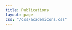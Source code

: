 ```yaml
---
title: Publications
layout: page
css: "/css/academicons.css"
---
```


<!-- My [Google Scholar](https://scholar.google.com/citations?user=rqfVsosAAAAJ) page.
 -->
<div style="text-align: right">
<a target="_blank" href="https://scholar.google.co.in/citations?user=J5u1v6QAAAAJ&hl=en"><span class="ai ai-google-scholar ai-lg" style="color:#000000" aria-hidden="true"></span></a>  <a target="_blank" href="https://dblp.uni-trier.de/pid/143/7257.html?q=author%3DSiba_Mishra"><span class="ai ai-dblp ai-lg" style="color:#000000" aria-hidden="true"></span></a>
</div>

